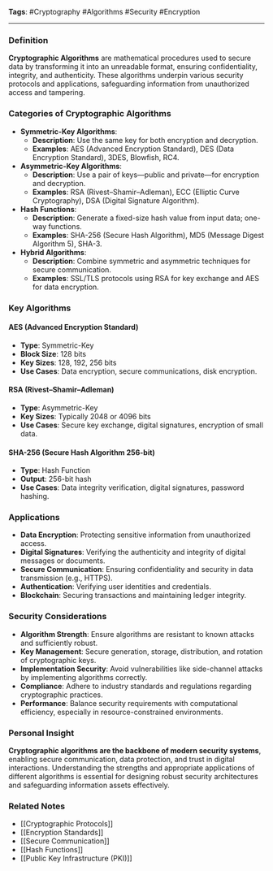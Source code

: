 **Tags**: #Cryptography #Algorithms #Security #Encryption

---

### Definition

**Cryptographic Algorithms** are mathematical procedures used to secure data by transforming it into an unreadable format, ensuring confidentiality, integrity, and authenticity. These algorithms underpin various security protocols and applications, safeguarding information from unauthorized access and tampering.

### Categories of Cryptographic Algorithms

- **Symmetric-Key Algorithms**:
    - **Description**: Use the same key for both encryption and decryption.
    - **Examples**: AES (Advanced Encryption Standard), DES (Data Encryption Standard), 3DES, Blowfish, RC4.
- **Asymmetric-Key Algorithms**:
    - **Description**: Use a pair of keys—public and private—for encryption and decryption.
    - **Examples**: RSA (Rivest–Shamir–Adleman), ECC (Elliptic Curve Cryptography), DSA (Digital Signature Algorithm).
- **Hash Functions**:
    - **Description**: Generate a fixed-size hash value from input data; one-way functions.
    - **Examples**: SHA-256 (Secure Hash Algorithm), MD5 (Message Digest Algorithm 5), SHA-3.
- **Hybrid Algorithms**:
    - **Description**: Combine symmetric and asymmetric techniques for secure communication.
    - **Examples**: SSL/TLS protocols using RSA for key exchange and AES for data encryption.

### Key Algorithms

#### AES (Advanced Encryption Standard)

- **Type**: Symmetric-Key
- **Block Size**: 128 bits
- **Key Sizes**: 128, 192, 256 bits
- **Use Cases**: Data encryption, secure communications, disk encryption.

#### RSA (Rivest–Shamir–Adleman)

- **Type**: Asymmetric-Key
- **Key Sizes**: Typically 2048 or 4096 bits
- **Use Cases**: Secure key exchange, digital signatures, encryption of small data.

#### SHA-256 (Secure Hash Algorithm 256-bit)

- **Type**: Hash Function
- **Output**: 256-bit hash
- **Use Cases**: Data integrity verification, digital signatures, password hashing.

### Applications

- **Data Encryption**: Protecting sensitive information from unauthorized access.
- **Digital Signatures**: Verifying the authenticity and integrity of digital messages or documents.
- **Secure Communication**: Ensuring confidentiality and security in data transmission (e.g., HTTPS).
- **Authentication**: Verifying user identities and credentials.
- **Blockchain**: Securing transactions and maintaining ledger integrity.

### Security Considerations

- **Algorithm Strength**: Ensure algorithms are resistant to known attacks and sufficiently robust.
- **Key Management**: Secure generation, storage, distribution, and rotation of cryptographic keys.
- **Implementation Security**: Avoid vulnerabilities like side-channel attacks by implementing algorithms correctly.
- **Compliance**: Adhere to industry standards and regulations regarding cryptographic practices.
- **Performance**: Balance security requirements with computational efficiency, especially in resource-constrained environments.

### Personal Insight

**Cryptographic algorithms are the backbone of modern security systems**, enabling secure communication, data protection, and trust in digital interactions. Understanding the strengths and appropriate applications of different algorithms is essential for designing robust security architectures and safeguarding information assets effectively.

### Related Notes

- [[Cryptographic Protocols]]
- [[Encryption Standards]]
- [[Secure Communication]]
- [[Hash Functions]]
- [[Public Key Infrastructure (PKI)]]